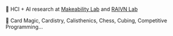 🧠 HCI + AI research at [Makeability Lab](https://makeabilitylab.cs.washington.edu/) and [RAIVN Lab](https://raivn.cs.washington.edu/index.html)

🌟 Card Magic, Cardistry, Calisthenics, Chess, Cubing, Competitive Programming...
